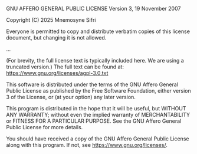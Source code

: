 
GNU AFFERO GENERAL PUBLIC LICENSE
                       Version 3, 19 November 2007

Copyright (C) 2025 Mnemosyne Sifri

Everyone is permitted to copy and distribute verbatim copies
of this license document, but changing it is not allowed.

...

(For brevity, the full license text is typically included here. We are using a truncated version.)
The full text can be found at: https://www.gnu.org/licenses/agpl-3.0.txt

This software is distributed under the terms of the GNU Affero General Public License
as published by the Free Software Foundation, either version 3 of the License, or
(at your option) any later version.

This program is distributed in the hope that it will be useful,
but WITHOUT ANY WARRANTY; without even the implied warranty of
MERCHANTABILITY or FITNESS FOR A PARTICULAR PURPOSE. See the
GNU Affero General Public License for more details.

You should have received a copy of the GNU Affero General Public License
along with this program. If not, see <https://www.gnu.org/licenses/>.
